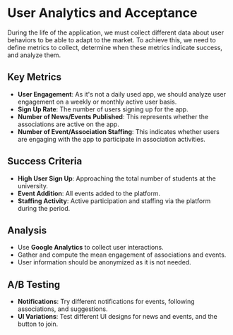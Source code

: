 # User Analytics and Acceptance

During the life of the application, we must collect different data about user behaviors to be able to adapt to the market. To achieve this, we need to define metrics to collect, determine when these metrics indicate success, and analyze them.

## Key Metrics
- **User Engagement**: As it's not a daily used app, we should analyze user engagement on a weekly or monthly active user basis.
- **Sign Up Rate**: The number of users signing up for the app.
- **Number of News/Events Published**: This represents whether the associations are active on the app.
- **Number of Event/Association Staffing**: This indicates whether users are engaging with the app to participate in association activities.

## Success Criteria
- **High User Sign Up**: Approaching the total number of students at the university.
- **Event Addition**: All events added to the platform.
- **Staffing Activity**: Active participation and staffing via the platform during the period.

## Analysis
- Use **Google Analytics** to collect user interactions.
- Gather and compute the mean engagement of associations and events.
- User information should be anonymized as it is not needed.

## A/B Testing
- **Notifications**: Try different notifications for events, following associations, and suggestions.
- **UI Variations**: Test different UI designs for news and events, and the button to join.
